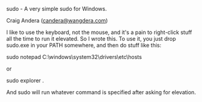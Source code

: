 sudo - A very simple sudo for Windows.

Craig Andera (candera@wangdera.com)

I like to use the keyboard, not the mouse, and it's a pain to right-click stuff all the time to run it elevated. So I wrote this. To use it, you just drop sudo.exe in your PATH somewhere, and then do stuff like this: 

 sudo notepad C:\windows\system32\drivers\etc\hosts
 
or

 sudo explorer .
 
And sudo will run whatever command is specified after asking for elevation. 